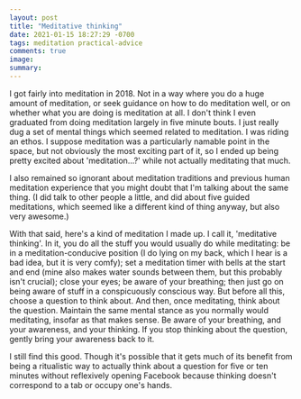 ```yaml
---
layout: post
title: "Meditative thinking"
date: 2021-01-15 18:27:29 -0700
tags: meditation practical-advice
comments: true
image:
summary:
---
```

I got fairly into meditation in 2018. Not in a way where you do a huge amount of meditation, or seek guidance on how to do meditation well, or on whether what you are doing is meditation at all. I don't think I even graduated from doing meditation largely in five minute bouts. I just really dug a set of mental things which seemed related to meditation. I was riding an ethos. I suppose meditation was a particularly namable point in the space, but not obviously the most exciting part of it, so I ended up being pretty excited about 'meditation...?' while not actually meditating that much.

I also remained so ignorant about meditation traditions and previous human meditation experience that you might doubt that I'm talking about the same thing. (I did talk to other people a little, and did about five guided meditations, which seemed like a different kind of thing anyway, but also very awesome.)

With that said, here's a kind of meditation I made up. I call it, 'meditative thinking'. In it, you do all the stuff you would usually do while meditating: be in a meditation-conducive position (I do lying on my back, which I hear is a bad idea, but it is very comfy); set a meditation timer with bells at the start and end (mine also makes water sounds between them, but this probably isn't crucial); close your eyes; be aware of your breathing; then just go on being aware of stuff in a conspicuously conscious way. But before all this, choose a question to think about. And then, once meditating, think about the question. Maintain the same mental stance as you normally would meditating, insofar as that makes sense. Be aware of your breathing, and your awareness, and your thinking. If you stop thinking about the question, gently bring your awareness back to it.

I still find this good. Though it's possible that it gets much of its benefit from being a ritualistic way to actually think about a question for five or ten minutes without reflexively opening Facebook because thinking doesn't correspond to a tab or occupy one's hands.

